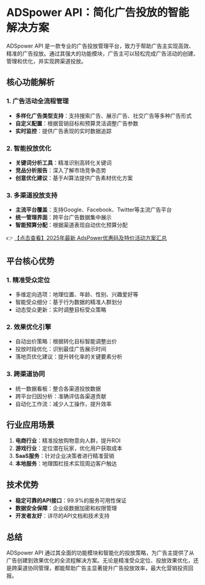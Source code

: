 # ADSpower API：简化广告投放的智能解决方案

ADSpower API 是一款专业的广告投放管理平台，致力于帮助广告主实现高效、精准的广告投放。通过其强大的功能模块，广告主可以轻松完成广告活动的创建、管理和优化，并实现跨渠道投放。

## 核心功能解析

### 1. 广告活动全流程管理
- **多样化广告类型支持**：支持搜索广告、展示广告、社交广告等多种广告形式
- **自定义配置**：根据营销目标和预算灵活调整广告参数
- **实时监控**：提供广告表现的实时数据追踪

### 2. 智能投放优化
- **关键词分析工具**：精准识别高转化关键词
- **竞品分析报告**：深入了解市场竞争态势
- **创意优化建议**：基于AI算法提供广告素材优化方案

### 3. 多渠道投放支持
- **主流平台覆盖**：支持Google、Facebook、Twitter等主流广告平台
- **统一管理界面**：跨平台广告数据集中展示
- **智能预算分配**：根据渠道表现自动优化预算分配

👉 [【点击查看】2025年最新 AdsPower优惠码及特价活动方案汇总](https://bit.ly/adspower_free)

## 平台核心优势

### 1. 精准受众定位
- 多维定向选项：地理位置、年龄、性别、兴趣爱好等
- 智能受众细分：基于行为数据的精准人群划分
- 动态受众更新：实时调整目标受众策略

### 2. 效果优化引擎
- 自动出价策略：根据转化目标智能调整出价
- 投放时段优化：识别最佳广告展示时间
- 落地页优化建议：提升转化率的关键要素分析

### 3. 跨渠道协同
- 统一数据看板：整合各渠道投放数据
- 跨平台归因分析：准确评估各渠道贡献
- 自动化工作流：减少人工操作，提升效率

## 行业应用场景

1. **电商行业**：精准投放购物意向人群，提升ROI
2. **游戏行业**：定位潜在玩家，优化用户获取成本
3. **SaaS服务**：针对企业决策者进行精准营销
4. **本地服务**：地理围栏技术实现周边客户触达

## 技术优势

- **稳定可靠的API接口**：99.9%的服务可用性保证
- **数据安全保障**：企业级数据加密和权限管理
- **开发者友好**：详尽的API文档和技术支持

## 总结

ADSpower API 通过其全面的功能模块和智能化的投放策略，为广告主提供了从广告创建到效果优化的全流程解决方案。无论是精准受众定位、投放效果优化，还是跨渠道协同管理，都能帮助广告主显著提升广告投放效率，最大化营销投资回报。
